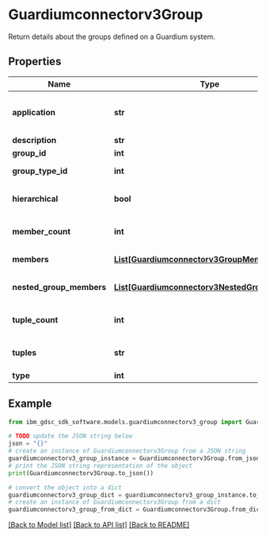 # Guardiumconnectorv3Group

Return details about the groups defined on a Guardium system.

## Properties

Name | Type | Description | Notes
------------ | ------------- | ------------- | -------------
**application** | **str** | Application associated with the group. | [optional] 
**description** | **str** | Group name. | [optional] 
**group_id** | **int** | Group ID. | [optional] 
**group_type_id** | **int** | Group type ID. | [optional] 
**hierarchical** | **bool** | Group is nested (hierarchical). | [optional] 
**member_count** | **int** | Number of members in group. | [optional] 
**members** | [**List[Guardiumconnectorv3GroupMember]**](Guardiumconnectorv3GroupMember.md) | List of group members. | [optional] 
**nested_group_members** | [**List[Guardiumconnectorv3NestedGroupMember]**](Guardiumconnectorv3NestedGroupMember.md) | Array of group members. | [optional] 
**tuple_count** | **int** | Number of tuples in group. | [optional] 
**tuples** | **str** | Name of tuples in group type. | [optional] 
**type** | **int** | Group type. | [optional] 

## Example

```python
from ibm_gdsc_sdk_software.models.guardiumconnectorv3_group import Guardiumconnectorv3Group

# TODO update the JSON string below
json = "{}"
# create an instance of Guardiumconnectorv3Group from a JSON string
guardiumconnectorv3_group_instance = Guardiumconnectorv3Group.from_json(json)
# print the JSON string representation of the object
print(Guardiumconnectorv3Group.to_json())

# convert the object into a dict
guardiumconnectorv3_group_dict = guardiumconnectorv3_group_instance.to_dict()
# create an instance of Guardiumconnectorv3Group from a dict
guardiumconnectorv3_group_from_dict = Guardiumconnectorv3Group.from_dict(guardiumconnectorv3_group_dict)
```
[[Back to Model list]](../README.md#documentation-for-models) [[Back to API list]](../README.md#documentation-for-api-endpoints) [[Back to README]](../README.md)


